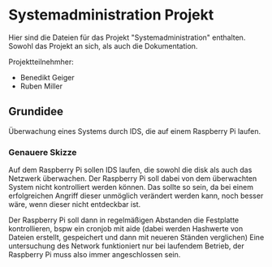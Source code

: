 # Systemadministration Projekt

Hier sind die Dateien für das Projekt "Systemadministration" enthalten. Sowohl das Projekt an sich, als auch die Dokumentation.

Projektteilnehmher:
 - Benedikt Geiger
 - Ruben Miller

 
## Grundidee

Überwachung eines Systems durch IDS, die auf einem Raspberry Pi laufen.

### Genauere Skizze

Auf dem Raspberry Pi sollen IDS laufen, die sowohl die disk als auch das Netzwerk überwachen.
Der Raspberry Pi soll dabei von dem überwachten System nicht kontrolliert werden können. Das sollte so sein, da bei einem erfolgreichen Angriff dieser unmöglich verändert werden kann, noch besser wäre, wenn dieser nicht entdeckbar ist.

Der Raspberry Pi soll dann in regelmäßigen Abstanden die Festplatte kontrollieren, bspw ein cronjob mit aide (dabei werden Hashwerte von Dateien erstellt, gespeichert und dann mit neueren Ständen verglichen)
Eine untersuchung des Network funktioniert nur bei laufendem Betrieb, der Raspberry Pi muss also immer angeschlossen sein.
